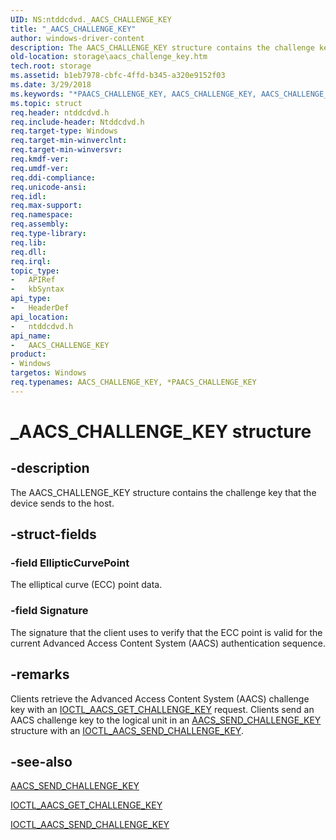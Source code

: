 ```yaml
---
UID: NS:ntddcdvd._AACS_CHALLENGE_KEY
title: "_AACS_CHALLENGE_KEY"
author: windows-driver-content
description: The AACS_CHALLENGE_KEY structure contains the challenge key that the device sends to the host.
old-location: storage\aacs_challenge_key.htm
tech.root: storage
ms.assetid: b1eb7978-cbfc-4ffd-b345-a320e9152f03
ms.date: 3/29/2018
ms.keywords: "*PAACS_CHALLENGE_KEY, AACS_CHALLENGE_KEY, AACS_CHALLENGE_KEY structure [Storage Devices], PAACS_CHALLENGE_KEY, PAACS_CHALLENGE_KEY structure pointer [Storage Devices], _AACS_CHALLENGE_KEY, ntddcdvd/AACS_CHALLENGE_KEY, ntddcdvd/PAACS_CHALLENGE_KEY, storage.aacs_challenge_key, structs-DVD_7a8e1eeb-73f5-4d10-83c6-13bac3130c91.xml"
ms.topic: struct
req.header: ntddcdvd.h
req.include-header: Ntddcdvd.h
req.target-type: Windows
req.target-min-winverclnt: 
req.target-min-winversvr: 
req.kmdf-ver: 
req.umdf-ver: 
req.ddi-compliance: 
req.unicode-ansi: 
req.idl: 
req.max-support: 
req.namespace: 
req.assembly: 
req.type-library: 
req.lib: 
req.dll: 
req.irql: 
topic_type:
-	APIRef
-	kbSyntax
api_type:
-	HeaderDef
api_location:
-	ntddcdvd.h
api_name:
-	AACS_CHALLENGE_KEY
product:
- Windows
targetos: Windows
req.typenames: AACS_CHALLENGE_KEY, *PAACS_CHALLENGE_KEY
---
```


# _AACS_CHALLENGE_KEY structure


## -description


The AACS_CHALLENGE_KEY structure contains the challenge key that the device sends to the host.


## -struct-fields




### -field EllipticCurvePoint

The elliptical curve (ECC) point data.


### -field Signature

The signature that the client uses to verify that the ECC point is valid for the current Advanced Access Content System (AACS) authentication sequence.


## -remarks



Clients retrieve the Advanced Access Content System (AACS) challenge key with an <a href="https://msdn.microsoft.com/library/windows/hardware/ff559256">IOCTL_AACS_GET_CHALLENGE_KEY</a> request. Clients send an AACS challenge key to the logical unit in an <a href="https://msdn.microsoft.com/library/windows/hardware/ff550114">AACS_SEND_CHALLENGE_KEY</a> structure with an <a href="https://msdn.microsoft.com/library/windows/hardware/ff559302">IOCTL_AACS_SEND_CHALLENGE_KEY</a>. 




## -see-also




<a href="https://msdn.microsoft.com/library/windows/hardware/ff550114">AACS_SEND_CHALLENGE_KEY</a>



<a href="https://msdn.microsoft.com/library/windows/hardware/ff559256">IOCTL_AACS_GET_CHALLENGE_KEY</a>



<a href="https://msdn.microsoft.com/library/windows/hardware/ff559302">IOCTL_AACS_SEND_CHALLENGE_KEY</a>
 

 


